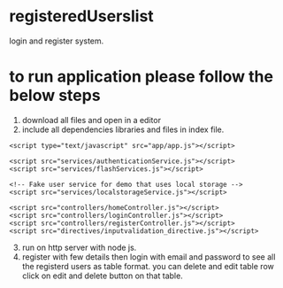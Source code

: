 # registeredUserslist
login and register system.
# to run application please follow the below steps
1. download all files and open in a editor
2. include all dependencies libraries and files in index file.
  <!--libraries-->
   <link rel="stylesheet" type="text/css" href="css/bootstrap.min.css">
   <link rel="stylesheet" type="text/css" href="css/app.css">
   
   <script type="text/javascript" src="js/angular.min.js"></script>
   <script type="text/javascript" src="js/angular-route.js"></script>
   <script type="text/javascript" src="js/jquery-1.12.4.min.js"></script>
   <script type="text/javascript" src="js/bootstrap.min.js"></script>

   <script type="text/javascript" src="js/angular-cookies.min.js"></script>

    <script type="text/javascript" src="app/app.js"></script>
   
    <script src="services/authenticationService.js"></script>
    <script src="services/flashServices.js"></script>

    <!-- Fake user service for demo that uses local storage -->
    <script src="services/localstorageService.js"></script>   

    <script src="controllers/homeController.js"></script>
    <script src="controllers/loginController.js"></script>
    <script src="controllers/registerController.js"></script>
    <script src="directives/inputvalidation_directive.js"></script>
   3. run on http server with node js.
   4. register with few details then login with email and password to see all the registerd users as 
      table format.
      you can delete and edit table row click on edit and delete button on that table.

